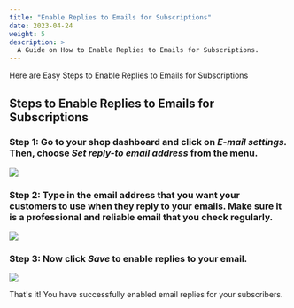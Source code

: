 ```yaml
---
title: "Enable Replies to Emails for Subscriptions"
date: 2023-04-24
weight: 5
description: >
  A Guide on How to Enable Replies to Emails for Subscriptions.
---
```


Here are Easy Steps to Enable Replies to Emails for Subscriptions

## Steps to Enable Replies to Emails for Subscriptions

### Step 1: Go to your shop dashboard and click on *E-mail settings.* Then, choose *Set reply-to email address* from the menu.

![](https://subscribie.co.uk/blog/content/images/size/w1000/2023/04/image-30.png)

### Step 2: Type in the email address that you want your customers to use when they reply to your emails. Make sure it is a professional and reliable email that you check regularly.

![](https://subscribie.co.uk/blog/content/images/2023/04/image-33.png)

### Step 3: Now click *Save* to enable replies to your email.

![](https://subscribie.co.uk/blog/content/images/2023/04/image-32.png)

That's it! You have successfully enabled email replies for your subscribers.